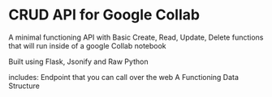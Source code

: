 # CRUD API for Google Collab
A minimal functioning API with Basic Create, Read, Update, Delete functions
that will run inside of a google Collab notebook

Built using Flask, Jsonify and Raw Python

includes:
  Endpoint that you can call over the web
  A Functioning Data Structure
